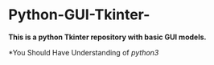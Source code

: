 # Python-GUI-Tkinter-

__This is a python Tkinter repository with basic GUI models.__

*You Should Have Understanding of *python3*

